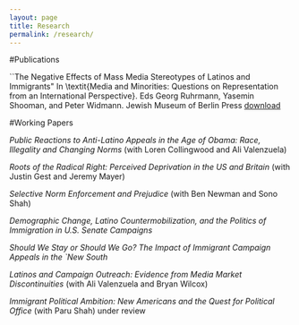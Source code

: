```yaml
---
layout: page
title: Research
permalink: /research/
---
```


#Publications

``The Negative Effects of Mass Media Stereotypes of Latinos and Immigrants" In \textit{Media and Minorities: Questions on Representation from an International Perspective}. Eds Georg Ruhrmann, Yasemin Shooman, and Peter Widmann. Jewish Museum of Berlin Press [download](http://tylerreny.github.io/pdf/pubs/reny_manzano_stereotypes_2016.pdf)

#Working Papers

*Public Reactions to Anti-Latino Appeals in the Age of Obama: Race, Illegality and Changing Norms* (with Loren Collingwood and Ali Valenzuela)

*Roots of the Radical Right: Perceived Deprivation in the US and Britain* (with Justin Gest and Jeremy Mayer)

*Selective Norm Enforcement and Prejudice* (with Ben Newman and Sono Shah)

*Demographic Change, Latino Countermobilization, and the Politics of Immigration in U.S. Senate Campaigns*

*Should We Stay or Should We Go? The Impact of Immigrant Campaign Appeals in the `New South*

*Latinos and Campaign Outreach: Evidence from Media Market Discontinuities* (with Ali Valenzuela and Bryan Wilcox)

*Immigrant Political Ambition:  New Americans and the Quest for Political Office* (with Paru Shah) under review




 




